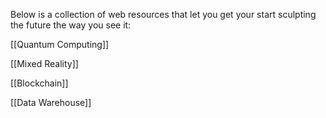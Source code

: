 Below is a collection of web resources that let you get your start sculpting the future the way you see it:

[[Quantum Computing]]

[[Mixed Reality]]

[[Blockchain]]

[[Data Warehouse]]



